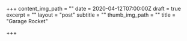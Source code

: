 +++
content_img_path = ""
date = 2020-04-12T07:00:00Z
draft = true
excerpt = ""
layout = "post"
subtitle = ""
thumb_img_path = ""
title = "Garage Rocket"

+++
